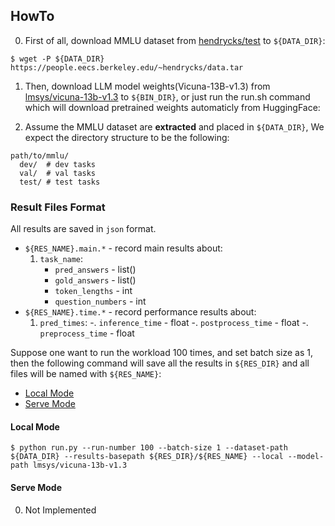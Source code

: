## HowTo

0. First of all, download MMLU dataset from [hendrycks/test](https://github.com/hendrycks/test) to `${DATA_DIR}`:
```
$ wget -P ${DATA_DIR} https://people.eecs.berkeley.edu/~hendrycks/data.tar
```

1. Then, download LLM model weights(Vicuna-13B-v1.3) from [lmsys/vicuna-13b-v1.3](https://huggingface.co/lmsys/vicuna-13b-v1.3) to `${BIN_DIR}`, or just run the run.sh command which will download pretrained weights automaticly from HuggingFace:

2. Assume the MMLU dataset are **extracted** and placed in `${DATA_DIR}`, We expect the directory structure to be the following:
```
path/to/mmlu/
  dev/  # dev tasks
  val/  # val tasks
  test/ # test tasks
```

### Result Files Format
All results are saved in `json` format.
* `${RES_NAME}.main.*` - record main results about:
    1. `task_name`:
        - `pred_answers` - list()
        - `gold_answers` - list()
        - `token_lengths` - int
        - `question_numbers` - int
* `${RES_NAME}.time.*` - record performance results about:
    1. `pred_times`:
        -. `inference_time` - float
        -. `postprocess_time` - float
        -. `preprocess_time` - float

Suppose one want to run the workload 100 times, and set batch size as 1, then the following command will save all the results in `${RES_DIR}` and all files will be named with `${RES_NAME}`:
- <a href='#local'>Local Mode</a>
- <a href='#serve'>Serve Mode</a>

#### <a id='local'>Local Mode</a>
```
$ python run.py --run-number 100 --batch-size 1 --dataset-path ${DATA_DIR} --results-basepath ${RES_DIR}/${RES_NAME} --local --model-path lmsys/vicuna-13b-v1.3
```

#### <a id='serve'>Serve Mode</a>

0. Not Implemented